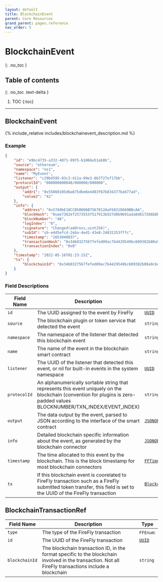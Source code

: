 ```yaml
---
layout: default
title: BlockchainEvent
parent: Core Resources
grand_parent: pages.reference
nav_order: 5
---
```


# BlockchainEvent
{: .no_toc }

## Table of contents
{: .no_toc .text-delta }

1. TOC
{:toc}

---
## BlockchainEvent

{% include_relative includes/blockchainevent_description.md %}

### Example

```json
{
    "id": "e9bc4735-a332-4071-9975-b1066e51ab8b",
    "source": "ethereum",
    "namespace": "ns1",
    "name": "MyEvent",
    "listener": "c29b4595-03c2-411a-89e3-8b7f27ef17bb",
    "protocolId": "000000000048/000000/000000",
    "output": {
        "addr1": "0x55860105d6a675dbe6e4d83f67b834377ba677ad",
        "value2": "42"
    },
    "info": {
        "address": "0x57A9bE18CCB50D06B7567012AaF6031D669BBcAA",
        "blockHash": "0xae7382ef2573553f517913b927d8b9691ada8d617266b8b16f74bb37aa78cae8",
        "blockNumber": "48",
        "logIndex": "0",
        "signature": "Changed(address,uint256)",
        "subId": "sb-e4d5efcd-2eba-4ed1-43e8-24831353fffc",
        "timestamp": "1653048837",
        "transactionHash": "0x34b0327567fefed09ac7b4429549bc609302b08a9cbd8f019a078ec44447593d",
        "transactionIndex": "0x0"
    },
    "timestamp": "2022-05-16T01:23:15Z",
    "tx": {
        "blockchainId": "0x34b0327567fefed09ac7b4429549bc609302b08a9cbd8f019a078ec44447593d"
    }
}
```

### Field Descriptions

| Field Name | Description | Type |
|------------|-------------|------|
| `id` | The UUID assigned to the event by FireFly | [`UUID`](simpletypes#uuid) |
| `source` | The blockchain plugin or token service that detected the event | `string` |
| `namespace` | The namespace of the listener that detected this blockchain event | `string` |
| `name` | The name of the event in the blockchain smart contract | `string` |
| `listener` | The UUID of the listener that detected this event, or nil for built-in events in the system namespace | [`UUID`](simpletypes#uuid) |
| `protocolId` | An alphanumerically sortable string that represents this event uniquely on the blockchain (convention for plugins is zero-padded values BLOCKNUMBER/TXN_INDEX/EVENT_INDEX) | `string` |
| `output` | The data output by the event, parsed to JSON according to the interface of the smart contract | [`JSONObject`](simpletypes#jsonobject) |
| `info` | Detailed blockchain specific information about the event, as generated by the blockchain connector | [`JSONObject`](simpletypes#jsonobject) |
| `timestamp` | The time allocated to this event by the blockchain. This is the block timestamp for most blockchain connectors | [`FFTime`](simpletypes#fftime) |
| `tx` | If this blockchain event is coorelated to FireFly transaction such as a FireFly submitted token transfer, this field is set to the UUID of the FireFly transaction | [`BlockchainTransactionRef`](#blockchaintransactionref) |

## BlockchainTransactionRef

| Field Name | Description | Type |
|------------|-------------|------|
| `type` | The type of the FireFly transaction | `FFEnum`: |
| `id` | The UUID of the FireFly transaction | [`UUID`](simpletypes#uuid) |
| `blockchainId` | The blockchain transaction ID, in the format specific to the blockchain involved in the transaction. Not all FireFly transactions include a blockchain | `string` |


